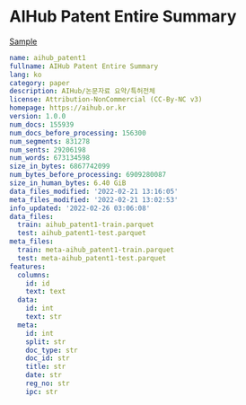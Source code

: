 # AIHub Patent Entire Summary
 
[Sample](../sample/aihub_patent1.txt)
 
<!-- MARKDOWN-AUTO-DOCS:START (CODE:src=../../../ekorpkit/resources/corpora/aihub_patent1.yaml) -->
<!-- The below code snippet is automatically added from ../../../ekorpkit/resources/corpora/aihub_patent1.yaml -->
```yaml
name: aihub_patent1
fullname: AIHub Patent Entire Summary
lang: ko
category: paper
description: AIHub/논문자료 요약/특허전체
license: Attribution-NonCommercial (CC-By-NC v3)
homepage: https://aihub.or.kr
version: 1.0.0
num_docs: 155939
num_docs_before_processing: 156300
num_segments: 831278
num_sents: 29206198
num_words: 673134598
size_in_bytes: 6867742099
num_bytes_before_processing: 6909280087
size_in_human_bytes: 6.40 GiB
data_files_modified: '2022-02-21 13:16:05'
meta_files_modified: '2022-02-21 13:02:53'
info_updated: '2022-02-26 03:06:08'
data_files:
  train: aihub_patent1-train.parquet
  test: aihub_patent1-test.parquet
meta_files:
  train: meta-aihub_patent1-train.parquet
  test: meta-aihub_patent1-test.parquet
features:
  columns:
    id: id
    text: text
  data:
    id: int
    text: str
  meta:
    id: int
    split: str
    doc_type: str
    doc_id: str
    title: str
    date: str
    reg_no: str
    ipc: str
```
<!-- MARKDOWN-AUTO-DOCS:END -->
